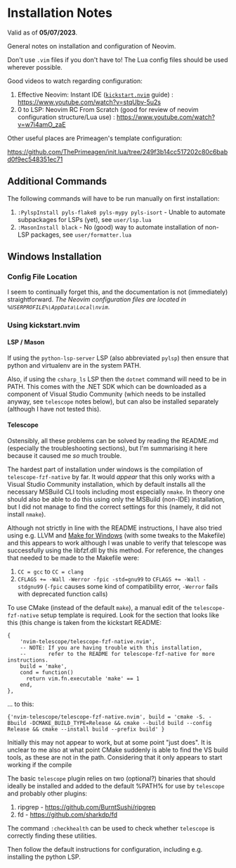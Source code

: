 # Installation Notes

Valid as of **05/07/2023**.

General notes on installation and configuration of Neovim.

Don't use `.vim` files if you don't have to!  The Lua config files should be used wherever possible.

Good videos to watch regarding configuration:

1. Effective Neovim: Instant IDE ([`kickstart.nvim`](https://github.com/nvim-lua/kickstart.nvim) guide) : https://www.youtube.com/watch?v=stqUbv-5u2s
2. 0 to LSP: Neovim RC From Scratch (good for review of neovim configuration structure/Lua use) : https://www.youtube.com/watch?v=w7i4amO_zaE

Other useful places are Primeagen's template configuration:

https://github.com/ThePrimeagen/init.lua/tree/249f3b14cc517202c80c6babd0f9ec548351ec71

## Additional Commands

The following commands will have to be run manually on first installation:

1. `:PylspInstall pyls-flake8 pyls-mypy pyls-isort` - Unable to automate subpackages for LSPs (yet), see `user/lsp.lua`
1. `:MasonInstall black` - No (good) way to automate installation of non-LSP packages, see `user/formatter.lua`

## Windows Installation

### Config File Location

I seem to continually forget this, and the documentation is not (immediately) straightforward.  *The Neovim configuration files are located in `%USERPROFILE%\AppData\Local\nvim`*.

### Using kickstart.nvim 

#### LSP / Mason

If using the `python-lsp-server` LSP (also abbreviated `pylsp`) then ensure that python and virtualenv are in the system PATH.

Also, if using the `csharp_ls` LSP then the `dotnet` command will need to be in PATH.  This comes with the .NET SDK which can be downloaded as a component of Visual Studio Community (which needs to be installed anyway, see `telescope` notes below), but can also be installed separately (although I have not tested this).

#### Telescope

Ostensibly, all these problems can be solved by reading the README.md (especially the troubleshooting sections), but I'm summarising it here because it caused me *so* much trouble.

The hardest part of installation under windows is the compilation of `telescope-fzf-native` by far.  It would *appear* that this only works with a Visual Studio Community installation, which by default installs all the necessary MSBuild CLI tools including most especially `nmake`.  In theory one should also be able to do this using only the MSBuild (non-IDE) installation, but I did not manage to find the correct settings for this (namely, it did not install `nmake`).  

Although not strictly in line with the README instructions, I have also tried using e.g. LLVM and [Make for Windows](https://gnuwin32.sourceforge.net/packages/make.htm) (with some tweaks to the Makefile) and this appears to work although I was unable to verify that telescope was successfully using the libfzf.dll by this method.  For reference, the changes that needed to be made to the Makefile were:

1. `CC = gcc` to `CC = clang`
2. `CFLAGS += -Wall -Werror -fpic -std=gnu99` to `CFLAGS += -Wall -stdgnu99` (`-fpic` causes some kind of compatibility error, `-Werror` fails with deprecated function calls)

To use CMake (instead of the default `make`), a manual edit of the `telescope-fzf-native` setup template is required. Look for the section that looks like this (this change is taken from the kickstart README:


	{
		'nvim-telescope/telescope-fzf-native.nvim',
		-- NOTE: If you are having trouble with this installation,
		--       refer to the README for telescope-fzf-native for more instructions.
		build = 'make',
		cond = function()
		  return vim.fn.executable 'make' == 1
		end,
	},

... to this:

	{'nvim-telescope/telescope-fzf-native.nvim', build = 'cmake -S. -Bbuild -DCMAKE_BUILD_TYPE=Release && cmake --build build --config Release && cmake --install build --prefix build' }

Initially this may not appear to work, but at some point "just does".  It is unclear to me also at what point CMake suddenly is able to find the VS build tools, as these are not in the path.  Considering that it only appears to start working if the compile

The basic `telescope` plugin relies on two (optional?) binaries that should ideally be installed and added to the default %PATH% for use by `telescope` and probably other plugins:

1. ripgrep - https://github.com/BurntSushi/ripgrep
2. fd - https://github.com/sharkdp/fd

The command `:checkhealth` can be used to check whether `telescope` is correctly finding these utilities.

Then follow the default instructions for configuration, including e.g. installing the python LSP.
